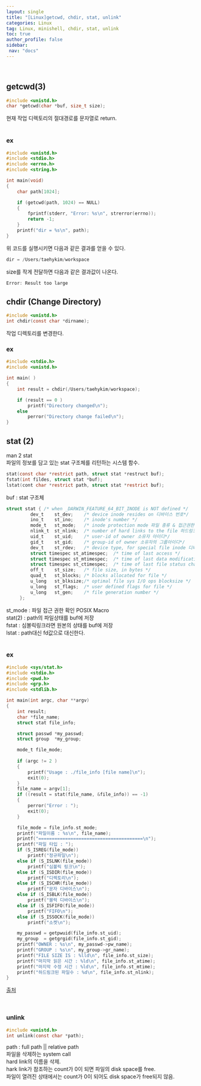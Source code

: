 ```yaml
---
layout: single
title: "[Linux]getcwd, chdir, stat, unlink"
categories: Linux
tag: Linux, minishell, chdir, stat, unlink
toc: true
author_profile: false
sidebar:
 nav: "docs"
---
```


<br>

## getcwd(3)
```c
#include <unistd.h>
char *getcwd(char *buf, size_t size);
```
현재 작업 디렉토리의 절대경로를 문자열로 return.<br>
<br>

### ex
```c
#include <unistd.h>
#include <stdio.h>
#include <errno.h>
#include <string.h>

int	main(void)
{
	char path[1024];

	if (getcwd(path, 1024) == NULL)
	{
		fprintf(stderr, "Error: %s\n", strerror(errno));
		return -1;
	}
	printf("dir = %s\n", path);
}
```
위 코드를 실행시키면 다음과 같은 결과를 얻을 수 있다.
```c
dir = /Users/taehykim/workspace
```

size를 작게 전달하면 다음과 같은 결과값이 나온다.
```c
Error: Result too large
```

## **chdir** (**Ch**ange **D**irectory)

```c
#include <unistd.h>
int	chdir(const char *dirname);
```
작업 디렉토리를 변경한다.<br>

### ex
```c
#include <stdio.h>
#include <unistd.h>

int main( )
{
	int	result = chdir(/Users/taehykim/workspace);

	if (result == 0 )
		printf("Directory changed\n");
	else
		perror("Directory change failed\n");
}
```

## stat (2)

man 2 stat<br>
파일의 정보를 담고 있는 stat 구조체를 리턴하는 시스템 함수.<br>

```c
stat(const char *restrict path, struct stat *restruct buf);
fstat(int fildes, struct stat *buf);
lstat(cont char *restrict path, struct stat *restrict buf);
```
buf : stat 구조체
```c
struct stat { /* when _DARWIN_FEATURE_64_BIT_INODE is NOT defined */
         dev_t    st_dev;    /* device inode resides on 디바이스 번호*/
         ino_t    st_ino;    /* inode's number */
         mode_t   st_mode;   /* inode protection mode 파일 종류 & 접근권한*/
         nlink_t  st_nlink;  /* number of hard links to the file 하드링크 수*/
         uid_t    st_uid;    /* user-id of owner 소유자 아이디*/
         gid_t    st_gid;    /* group-id of owner 소유자의 그룹아이디*/
         dev_t    st_rdev;   /* device type, for special file inode 디바이스 아이디*/
         struct timespec st_atimespec;  /* time of last access */
         struct timespec st_mtimespec;  /* time of last data modification */
         struct timespec st_ctimespec;  /* time of last file status change */
         off_t    st_size;   /* file size, in bytes */
         quad_t   st_blocks; /* blocks allocated for file */
         u_long   st_blksize;/* optimal file sys I/O ops blocksize */
         u_long   st_flags;  /* user defined flags for file */
         u_long   st_gen;    /* file generation number */
     };
```

st_mode : 파일 접근 권한 확인 POSIX Macro<br>
stat(2) : path의 파일상태를 buf에 저장<br>
fstat : 심볼릭링크라면 원본의 상태를 buf에 저장<br>
lstat : path대신 fd값으로 대신한다.<br>
<br>

### ex
```c
#include <sys/stat.h>
#include <stdio.h>
#include <pwd.h>
#include <grp.h>
#include <stdlib.h>

int main(int argc, char **argv)
{
    int result;
    char *file_name;
    struct stat file_info;

    struct passwd *my_passwd;
    struct group  *my_group;

    mode_t file_mode;
    
    if (argc != 2 )
    {
        printf("Usage : ./file_info [file name]\n");
        exit(0);
    }
    file_name = argv[1];
    if ((result = stat(file_name, &file_info)) == -1)
    {
        perror("Error : ");
        exit(0);
    }

    file_mode = file_info.st_mode;
    printf("파일이름 : %s\n", file_name);
    printf("=======================================\n");
    printf("파일 타입 : ");
    if (S_ISREG(file_mode))
        printf("정규파일\n");
    else if (S_ISLNK(file_mode))
        printf("심볼릭 링크\n");
    else if (S_ISDIR(file_mode))
        printf("디렉토리\n");    
    else if (S_ISCHR(file_mode))
        printf("문자 디바이스\n");
    else if (S_ISBLK(file_mode))
        printf("블럭 디바이스\n");
    else if (S_ISFIFO(file_mode))
        printf("FIFO\n");
    else if (S_ISSOCK(file_mode))
        printf("소켓\n");

    my_passwd = getpwuid(file_info.st_uid);
    my_group  = getgrgid(file_info.st_gid);
    printf("OWNER : %s\n", my_passwd->pw_name);
    printf("GROUP : %s\n", my_group->gr_name);
    printf("FILE SIZE IS : %lld\n", file_info.st_size);
    printf("마지막 읽은 시간 : %ld\n", file_info.st_atime);
    printf("마지막 수정 시간 : %ld\n", file_info.st_mtime);
    printf("하드링크된 파일수 : %d\n", file_info.st_nlink);
}
```

[출처](https://velog.io/@t1won/Unix-stat-lstat-fstat)

<br>

### unlink
```c
#include <unistd.h>
int	unlink(const char *path);
```
path : full path || relative path<br>
파일을 삭제하는 system call<br>
hard link의 이름을 삭제.<br>
hark link가 참조하는 count가 0이 되면 파일의 disk space를 free.<br>
파일이 열려진 상태에서는 count가 0이 되어도 disk space가 free되지 않음.<br>


